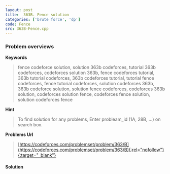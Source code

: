 ```yaml
---
layout: post
title:  363B. Fence solution
categories: ['brute force', 'dp']
code: Fence
src: 363B-Fence.cpp
---
```

### **Problem overviews**

**Keywords**
> fence codeforce solution, solution 363b codeforces, tutorial 363b codeforces, codeforces solution 363b, fence codeforces tutorial, 363b tutorial codeforces, 363b codeforces tutorial, tutorial fence codeforces, fence tutorial codeforces, solution codeforces 363b, 363b codeforce solution, solution fence codeforces, codeforces 363b solution, codeforces solution fence, codeforces fence solution, solution codeforces fence

**Hint**
> To find solution for any problems, Enter probleam_id (1A, 28B, ...) on search box. 

**Problems Url**
> [https://codeforces.com/problemset/problem/363/B](https://codeforces.com/problemset/problem/363/B){:rel="nofollow"}{:target="_blank"}

#### **Solution**



